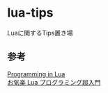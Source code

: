 # lua-tips

Luaに関するTips置き場

## 参考

[Programming in Lua](https://www.lua.org/pil/contents.html)  
[お気楽 Lua プログラミング超入門](http://www.nct9.ne.jp/m_hiroi/light/lua.html)
